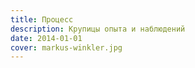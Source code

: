 ```yaml
---
title: Процесс
description: Крупицы опыта и наблюдений
date: 2014-01-01
cover: markus-winkler.jpg
---
```

